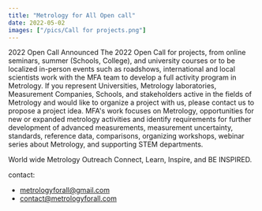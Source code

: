 ```yaml
---
title: "Metrology for All Open call"
date: 2022-05-02
images: ["/pics/Call for projects.png"]
---
```


2022 Open Call Announced
The 2022 Open Call for projects, from online seminars, summer (Schools, College), and university courses or to be localized in-person events such as roadshows, international and local scientists work with the MFA team to develop a full activity program in Metrology. If you represent Universities, Metrology laboratories, Measurement Companies, Schools, and stakeholders active in the fields of Metrology and would like to organize a project with us, please contact us to propose a project idea. MFA's work focuses on Metrology, opportunities for new or expanded metrology activities and identify requirements for further development of advanced measurements, measurement uncertainty, standards, reference data, comparisons, organizing workshops, webinar series about Metrology, and supporting STEM departments.

World wide Metrology Outreach Connect, Learn, Inspire, and BE INSPIRED.

contact:
- metrologyforall@gmail.com
- contact@metrologyforall.com

<!--more-->